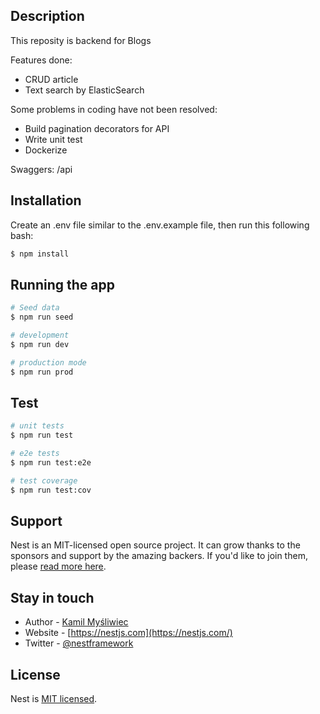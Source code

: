 ## Description

This reposity is backend for Blogs

Features done:

- CRUD article
- Text search by ElasticSearch

Some problems in coding have not been resolved:

- Build pagination decorators for API
- Write unit test
- Dockerize

Swaggers: /api

## Installation

Create an .env file similar to the .env.example file, then run this following bash:

```bash
$ npm install
```

## Running the app

```bash
# Seed data
$ npm run seed

# development
$ npm run dev

# production mode
$ npm run prod
```

## Test

```bash
# unit tests
$ npm run test

# e2e tests
$ npm run test:e2e

# test coverage
$ npm run test:cov
```

## Support

Nest is an MIT-licensed open source project. It can grow thanks to the sponsors and support by the amazing backers. If you'd like to join them, please [read more here](https://docs.nestjs.com/support).

## Stay in touch

- Author - [Kamil Myśliwiec](https://kamilmysliwiec.com)
- Website - [https://nestjs.com](https://nestjs.com/)
- Twitter - [@nestframework](https://twitter.com/nestframework)

## License

Nest is [MIT licensed](LICENSE).
